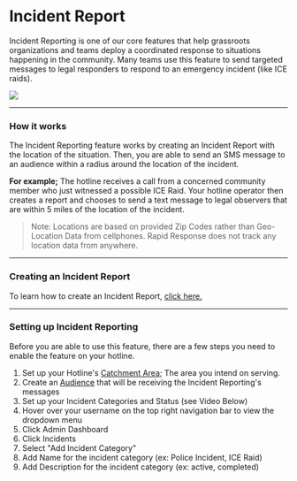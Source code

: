 # Incident Report

Incident Reporting is one of our core features that help grassroots organizations and teams deploy a coordinated response to situations happening in the community. Many teams use this feature to send targeted messages to legal responders to respond to an emergency incident (like ICE raids).

![](https://s3.amazonaws.com/helpscout.net/docs/assets/5ed94c0604286306f804acfb/images/5fe95d886451e825e3b8e47f/file-DxOjxDt8Uo.png)

***

### How it works

The Incident Reporting feature works by creating an Incident Report with the location of the situation. Then, you are able to send an SMS message to an audience within a radius around the location of the incident. 

**For example;** The hotline receives a call from a concerned community member who just witnessed a possible ICE Raid. Your hotline operator then creates a report and chooses to send a text message to legal observers that are within 5 miles of the location of the incident. 

> Note: Locations are based on provided Zip Codes rather than Geo-Location Data from cellphones. Rapid Response does not track any location data from anywhere.

***

### Creating an Incident Report

To learn how to create an Incident Report,  [click here.](https://rapid-response.helpscoutdocs.com/article/41-creating-an-incident-report)

***

### Setting up Incident Reporting

Before you are able to use this feature, there are a few steps you need to enable the feature on your hotline.

1. Set up your Hotline's [Catchment Area](https://rapid-response.helpscoutdocs.com/article/43-managing-hotline-settings); The area you intend on serving.<br>
2. Create an [Audience](https://rapid-response.helpscoutdocs.com/article/35-creating-audiences) that will be receiving the Incident Reporting's messages
3. Set up your Incident Categories and Status (see Video Below)
  1. Hover over your username on the top right navigation bar to view the dropdown menu
  2. Click Admin Dashboard
  3. Click Incidents
  4. Select "Add Incident Category"
  5. Add Name for the incident category (ex: Police Incident, ICE Raid)
  6. Add Description for the incident category (ex: active, completed)
